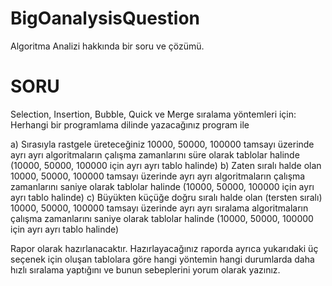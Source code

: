 # BigOanalysisQuestion
Algoritma Analizi hakkında bir soru ve çözümü.

# SORU
Selection, Insertion, Bubble, Quick ve Merge sıralama yöntemleri için:
Herhangi bir programlama dilinde yazacağınız program ile

a) Sırasıyla rastgele üreteceğiniz 10000, 50000, 100000 tamsayı üzerinde ayrı ayrı
algoritmaların çalışma zamanlarını süre olarak tablolar halinde (10000, 50000, 100000
için ayrı ayrı tablo halinde)
b) Zaten sıralı halde olan 10000, 50000, 100000 tamsayı üzerinde ayrı ayrı algoritmaların
çalışma zamanlarını saniye olarak tablolar halinde (10000, 50000, 100000 için ayrı
ayrı tablo halinde)
c) Büyükten küçüğe doğru sıralı halde olan (tersten sıralı) 10000, 50000, 100000 tamsayı
üzerinde ayrı ayrı sıralama algoritmaların çalışma zamanlarını saniye olarak tablolar
halinde (10000, 50000, 100000 için ayrı ayrı tablo halinde)

Rapor olarak hazırlanacaktır. Hazırlayacağınız raporda ayrıca yukarıdaki üç seçenek
için oluşan tablolara göre hangi yöntemin hangi durumlarda daha hızlı sıralama yaptığını ve
bunun sebeplerini yorum olarak yazınız.
